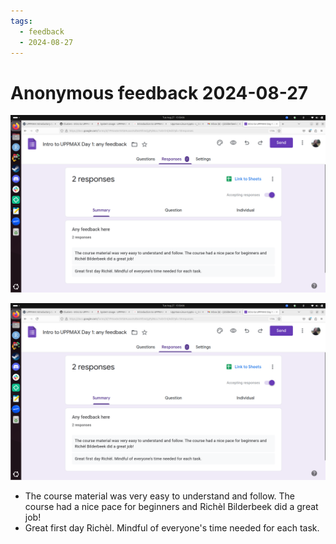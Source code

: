 ```yaml
---
tags:
  - feedback
  - 2024-08-27
---
```


# Anonymous feedback 2024-08-27

![Screenshot of 2024-08-27 anonymous feedback](screenshot_anonymous_feedback.png)

![2024-08-27 anonymous feedback](anonymous_feedback.png)

- The course material was very easy to understand and follow.
  The course had a nice pace for beginners
  and Richèl Bilderbeek did a great job!
- Great first day Richèl. Mindful of everyone's time needed for each task.
